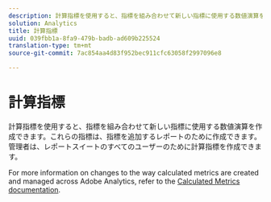 ```yaml
---
description: 計算指標を使用すると、指標を組み合わせて新しい指標に使用する数値演算を作成できます。これらの指標は、指標を追加するレポートのために作成できます。管理者は、レポートスイートのすべてのユーザーのために計算指標を作成できます。
solution: Analytics
title: 計算指標
uuid: 039fbb1a-8fa9-479b-badb-ad609b225524
translation-type: tm+mt
source-git-commit: 7ac854aa4d83f952bec911cfc63058f2997096e8

---
```



# 計算指標

計算指標を使用すると、指標を組み合わせて新しい指標に使用する数値演算を作成できます。これらの指標は、指標を追加するレポートのために作成できます。管理者は、レポートスイートのすべてのユーザーのために計算指標を作成できます。

For more information on changes to the way calculated metrics are created and managed across Adobe Analytics, refer to the [Calculated Metrics documentation](/help/components/c-calcmetrics/cm-overview.md).
